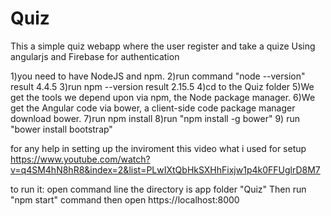 # Quiz

This a simple quiz webapp where the user register and take a quize
Using angularjs and Firebase for authentication 




1)you need to have NodeJS and npm.
2)run command "node --version"
result 4.4.5
3)run npm --version 
result 2.15.5
4)cd to the Quiz folder 
5)We get the tools we depend upon via npm, the Node package manager.
6)We get the Angular code via bower, a client-side code package manager download bower.
7)run npm install
8)run "npm install -g bower"
9) run "bower install bootstrap"


for any help in setting up the inviroment this video what i used for setup https://www.youtube.com/watch?v=q4SM4hN8hR8&index=2&list=PLwIXtQbHkSXHhFixjw1p4k0FFUglrD8M7


to run it: open command line the directory is app folder "Quiz"
Then run "npm start" command
then open https://localhost:8000
